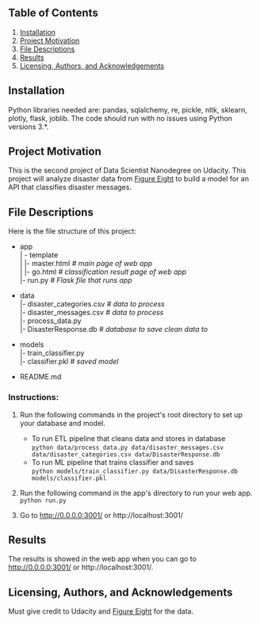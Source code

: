 ## Table of Contents
1. [Installation](#Installation)
2. [Project Motivation](#Project-Motivation)
3. [File Descriptions](#File-Descriptions)
4. [Results](#Results)
5. [Licensing, Authors, and Acknowledgements](#Licensing,-Authors,-and-Acknowledgements)

## Installation
Python libraries needed are: pandas, sqlalchemy, re, pickle, nltk, sklearn, plotly, flask, joblib. The code should run with no issues using Python versions 3.*.

## Project Motivation
This is the second project of Data Scientist Nanodegree on Udacity. This project will analyze disaster data from [Figure Eight](https://www.figure-eight.com/) to build a model for an API that classifies disaster messages.

## File Descriptions
Here is the file structure of this project:  
- app  
| - template  
| |- master.html  *# main page of web app*  
| |- go.html  *# classification result page of web app*  
|- run.py  *# Flask file that runs app*  

- data  
|- disaster_categories.csv  *# data to process*   
|- disaster_messages.csv  *# data to process*  
|- process_data.py  
|- DisasterResponse.db   *# database to save clean data to*  

- models  
|- train_classifier.py  
|- classifier.pkl  *# saved model*   

- README.md  

### Instructions:
1. Run the following commands in the project's root directory to set up your database and model.  

    - To run ETL pipeline that cleans data and stores in database  
        `python data/process_data.py data/disaster_messages.csv data/disaster_categories.csv data/DisasterResponse.db`  
    - To run ML pipeline that trains classifier and saves  
        `python models/train_classifier.py data/DisasterResponse.db models/classifier.pkl`  

2. Run the following command in the app's directory to run your web app.  
    `python run.py`  

3. Go to http://0.0.0.0:3001/ or http://localhost:3001/  

## Results
The results is showed in the web app when you can go to http://0.0.0.0:3001/ or http://localhost:3001/.

## Licensing, Authors, and Acknowledgements
Must give credit to Udacity and [Figure Eight](https://www.figure-eight.com/) for the data.
